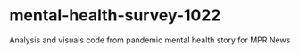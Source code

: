 # mental-health-survey-1022
Analysis and visuals code from pandemic mental health story for MPR News 
